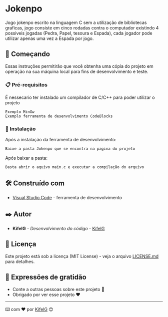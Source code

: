 # Jokenpo

Jogo jokenpo escrito na linguagem C sem a utilização de bibliotecas graficas, jogo consiste em cinco rodadas contra o computador existindo 4 possiveis jogadas (Pedra, Papel, tesoura e Espada), cada jogador pode utilizar apenas uma vez a Espada por jogo.

## 🚀 Começando

Essas instruções permitirão que você obtenha uma cópia do projeto em operação na sua máquina local para fins de desenvolvimento e teste.

### 📋 Pré-requisitos

É nessecario ter instalado um compilador de C/C++ para poder utilizar o projeto

```
Exemplo MinGw
Exemplo ferramenta de desenvolvimento CodeBlocks
```

### 🔧 Instalação

Após a instalação da ferramenta de desenvolvimento:

```
Baixe a pasta Jokenpo que se encontra na pagina do projeto
```

Após baixar a pasta:

```
Basta abrir o aquivo main.c e executar a compilação do arquivo
```

## 🛠️ Construído com

* [Visual Studio Code](https://code.visualstudio.com/) - ferramenta de desenvolvimento

## ✒️ Autor

* **KifelG** - *Desenvolvimento do código* - [KifelG](https://github.com/kifel)
 
## 📄 Licença

Este projeto está sob a licença (MIT License) - veja o arquivo [LICENSE.md](https://github.com/kifel/Jokenpo/blob/main/LICENSE) para detalhes.

## 🎁 Expressões de gratidão

* Conte a outras pessoas sobre este projeto 📢
* Obrigado por ver esse projeto ❤️



---
⌨️ com ❤️ por [KifelG](https://github.com/kifel) 😊
